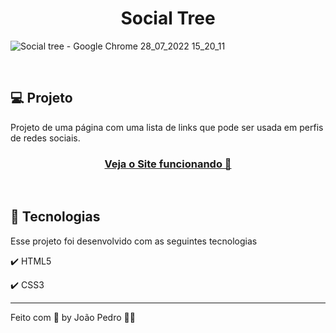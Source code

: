 <h1 align="center">
  Social Tree
</h1>

![Social tree - Google Chrome 28_07_2022 15_20_11](https://user-images.githubusercontent.com/93893533/181612291-68a927ed-c4f0-4815-a2aa-10997f6f0608.png)

<br />

## 💻 Projeto

Projeto de uma página com uma lista de links que pode ser usada em perfis de redes sociais.

 <h3 align="center"><a href="https://johnpetros.github.io/social-tree/">Veja o Site funcionando 👀</a></h3>

 <br>

## 🧪 Tecnologias

Esse projeto foi desenvolvido com as seguintes tecnologias

✔️ HTML5

✔️ CSS3

---

Feito com 💜 by João Pedro 👋🏻

